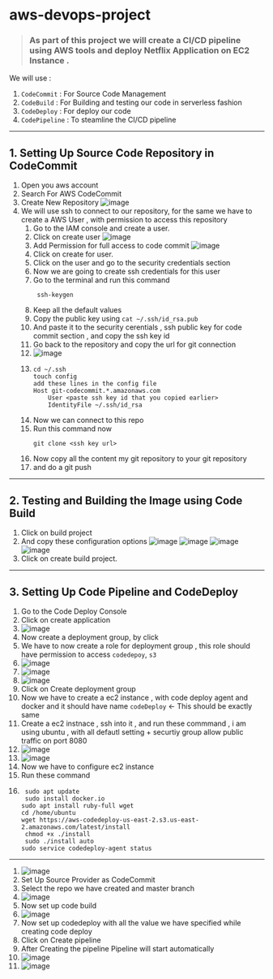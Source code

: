 # aws-devops-project

> ### As part of this project we will create a CI/CD pipeline using AWS tools and deploy Netflix Application on EC2 Instance . 
We will use :
1. `CodeCommit` : For Source Code Management
2. `CodeBuild` : For Building and testing our code in serverless fashion
3.  `CodeDeploy` : For deploy our code
4.  `CodePipeline` : To steamline the CI/CD pipeline

---
## 1. Setting Up Source Code Repository in CodeCommit 

1. Open you aws account
2. Search For AWS CodeCommit
3. Create New Repository
   ![image](https://github.com/inderharrysingh/aws-devops-project/assets/112561014/630500c6-b519-442e-bc54-dd281c7a4fe2)
4. We will use ssh to connect to our repository, for the same we have to create a AWS User , with permission to access this repository
     1. Go to the IAM console and create a user.
     2. Click on create user
      ![image](https://github.com/inderharrysingh/aws-devops-project/assets/112561014/c4cafbcb-7a0a-49b4-9caa-bb919dc5f5b1)
     3. Add Permission for full access to code commit
      ![image](https://github.com/inderharrysingh/aws-devops-project/assets/112561014/4bcd389c-33ae-4abc-8afa-883479172b91)
     4. Click on create for user.
     5. Click on the user and go to the security credentials section
     6. Now we are going to create ssh credentials for this user
     7. Go to the terminal and run this command  
        ```
         ssh-keygen
        ```
     8. Keep all the default values
     9. Copy the public key using `cat ~/.ssh/id_rsa.pub`
     10. And paste it to the security cerentials , ssh public key for code commit section , and copy the ssh key id 
     11. Go back to the repository and copy the url for git connection
     12. ![image](https://github.com/inderharrysingh/aws-devops-project/assets/112561014/0f895930-2429-4462-9793-91ff11399bfb)
     13.  ```
          cd ~/.ssh
          touch config
          add these lines in the config file
          Host git-codecommit.*.amazonaws.com
              User <paste ssh key id that you copied earlier>
              IdentityFile ~/.ssh/id_rsa

          ```
     13. Now we can connect to this repo 
     14. Run this command now
          ```
          git clone <ssh key url>
          ```
     15. Now copy all the content my git repository  to  your git repository
     16. and do a git push
  
  ---
## 2. Testing and Building the Image using Code Build

  1. Click on build project
  2. And copy these configuration options
     ![image](https://github.com/inderharrysingh/aws-devops-project/assets/112561014/e096de5b-41c0-476d-b63b-254cda1a6b7b)
     ![image](https://github.com/inderharrysingh/aws-devops-project/assets/112561014/566fe040-8b7e-4958-84e3-6dfc4a55d5ef)
     ![image](https://github.com/inderharrysingh/aws-devops-project/assets/112561014/d30308a5-28c9-49e3-9b17-d7df91066fef)
     ![image](https://github.com/inderharrysingh/aws-devops-project/assets/112561014/658930d2-d25e-498f-a270-846281cd1627)
  3. Click on create  build project.

---
## 3. Setting Up Code Pipeline and CodeDeploy

   1. Go to the Code Deploy Console
   2. Click on create application
   3. ![image](https://github.com/inderharrysingh/aws-devops-project/assets/112561014/f5810d03-1cd4-4a92-b2ab-17d14031aee1)
   4. Now create a deployment group, by click 
   5. We have to now create a role for deployment group , this role should have permission to access `codedepoy`, `s3`
   6. ![image](https://github.com/inderharrysingh/aws-devops-project/assets/112561014/35334675-e8cd-414d-b1eb-cc050a1142d4)
   7. ![image](https://github.com/inderharrysingh/aws-devops-project/assets/112561014/6af1d51e-e7f8-40c9-a6f4-283d64e0c741)
   8. ![image](https://github.com/inderharrysingh/aws-devops-project/assets/112561014/bb3124b6-478d-47ee-9319-0bc58a688dc6)
   9. Click on Create deployment group
   10. Now we have to create a ec2 instance , with code deploy agent and docker and it should have name `codeDeploy` <- This should be exactly same
   11. Create a ec2 instnace , ssh into it , and run these commmand , i am using ubuntu , with all defautl setting + securtiy group allow public traffic on port 8080
   12.  ![image](https://github.com/inderharrysingh/aws-devops-project/assets/112561014/95bce315-31b4-480c-aed7-f91045d10f25)
   13.  ![image](https://github.com/inderharrysingh/aws-devops-project/assets/112561014/7b8fa1ed-8141-4b47-809a-29c2d2f8e43d)
   14.  Now we have to configure ec2 instance
   15. Run these command
   16.  ```
         sudo apt update
         sudo install docker.io
        sudo apt install ruby-full wget
        cd /home/ubuntu
        wget https://aws-codedeploy-us-east-2.s3.us-east-2.amazonaws.com/latest/install
         chmod +x ./install
         sudo ./install auto
        sudo service codedeploy-agent status
        ```

   ---

  1. ![image](https://github.com/inderharrysingh/aws-devops-project/assets/112561014/b585fb1f-7617-4d24-be98-3ede385c4edd)
  2. Set Up Source Provider as CodeCommit
  3. Select the repo we have created and master branch
  4. ![image](https://github.com/inderharrysingh/aws-devops-project/assets/112561014/c5cfb4dc-62fd-439d-bba1-1fae7dfa9d1e)
  5. Now set up code build
  6. ![image](https://github.com/inderharrysingh/aws-devops-project/assets/112561014/5541538a-be4c-4b0e-9566-37ab7f980c88)
  7. Now set up codedeploy with all the value we have specified while creating code deploy 
  8. Click on Create pipeline
  9. After Creating the pipeline Pipeline will start automatically
  10. ![image](https://github.com/inderharrysingh/aws-devops-project/assets/112561014/817c9729-b785-4444-9109-cd9042e8a11f)
  11. ![image](https://github.com/inderharrysingh/aws-devops-project/assets/112561014/2952c26a-2411-4232-b790-b4b1dbfde2ca)











     


  
  
